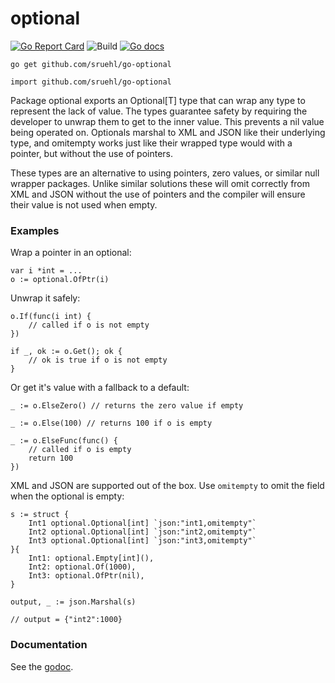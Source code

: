 # optional

[![Go Report Card](https://goreportcard.com/badge/github.com/sruehl/go-optional)](https://goreportcard.com/report/github.com/sruehl/go-optional)
![Build](https://github.com/sruehl/go-optional/actions/workflows/go.yml/badge.svg)
[![Go docs](https://img.shields.io/badge/godoc-reference-blue.svg)](https://godoc.org/github.com/sruehl/go-optional)

```
go get github.com/sruehl/go-optional
```

```
import github.com/sruehl/go-optional
```

Package optional exports an Optional[T] type that can wrap any type to represent
the lack of value. The types guarantee safety by requiring the developer to
unwrap them to get to the inner value. This prevents a nil value being operated
on. Optionals marshal to XML and JSON like their underlying type, and omitempty
works just like their wrapped type would with a pointer, but without the use of
pointers.

These types are an alternative to using pointers, zero values, or similar null
wrapper packages. Unlike similar solutions these will omit correctly from XML
and JSON without the use of pointers and the compiler will ensure their value is
not used when empty.

### Examples

Wrap a pointer in an optional:

    var i *int = ...
    o := optional.OfPtr(i)

Unwrap it safely:

    o.If(func(i int) {
    	// called if o is not empty
    })

    if _, ok := o.Get(); ok {
    	// ok is true if o is not empty
    }

Or get it's value with a fallback to a default:

    _ := o.ElseZero() // returns the zero value if empty

    _ := o.Else(100) // returns 100 if o is empty

    _ := o.ElseFunc(func() {
    	// called if o is empty
    	return 100
    })

XML and JSON are supported out of the box. Use `omitempty` to omit the field
when the optional is empty:

    s := struct {
		Int1 optional.Optional[int] `json:"int1,omitempty"`
		Int2 optional.Optional[int] `json:"int2,omitempty"`
		Int3 optional.Optional[int] `json:"int3,omitempty"`
    }{
    	Int1: optional.Empty[int](),
    	Int2: optional.Of(1000),
    	Int3: optional.OfPtr(nil),
    }

    output, _ := json.Marshal(s)

    // output = {"int2":1000}

### Documentation

See the [godoc](https://godoc.org/github.com/sruehl/go-optional).
